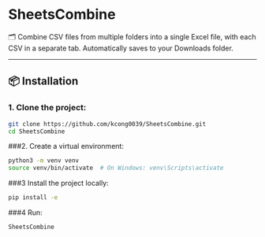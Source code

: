 # SheetsCombine

🗂️ Combine CSV files from multiple folders into a single Excel file, with each CSV in a separate tab. Automatically saves to your Downloads folder.

---

## 📦 Installation

### 1. Clone the project:

```bash
git clone https://github.com/kcong0039/SheetsCombine.git
cd SheetsCombine
```

###2. Create a virtual environment:
```bash
python3 -m venv venv
source venv/bin/activate  # On Windows: venv\Scripts\activate
```

###3 Install the project locally:
```bash
pip install -e
```

###4 Run:
```bash
SheetsCombine
```